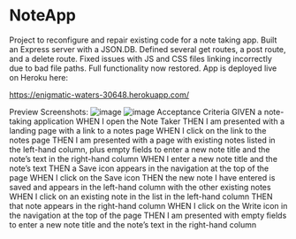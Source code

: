# NoteApp
Project to reconfigure and repair existing code for a note taking app. Built an Express server with a JSON.DB. Defined several get routes, a post route, and a delete route. Fixed issues with JS and CSS files linking incorrectly due to bad file paths. Full functionality now restored. App is deployed live on Heroku here:

https://enigmatic-waters-30648.herokuapp.com/

Preview Screenshots:
![image](https://user-images.githubusercontent.com/34629779/118911627-bd6c2400-b8e3-11eb-82a4-35735d35af3f.png)
![image](https://user-images.githubusercontent.com/34629779/118911821-0c19be00-b8e4-11eb-88b7-87bc4532dbc6.png)
Acceptance Criteria
GIVEN a note-taking application
WHEN I open the Note Taker
THEN I am presented with a landing page with a link to a notes page
WHEN I click on the link to the notes page
THEN I am presented with a page with existing notes listed in the left-hand column, plus empty fields to enter a new note title and the note’s text in the right-hand column
WHEN I enter a new note title and the note’s text
THEN a Save icon appears in the navigation at the top of the page
WHEN I click on the Save icon
THEN the new note I have entered is saved and appears in the left-hand column with the other existing notes
WHEN I click on an existing note in the list in the left-hand column
THEN that note appears in the right-hand column
WHEN I click on the Write icon in the navigation at the top of the page
THEN I am presented with empty fields to enter a new note title and the note’s text in the right-hand column
